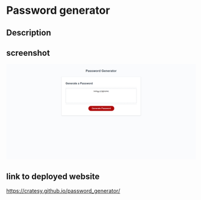 # Password generator

## Description

## screenshot

<img src="img\screencapture-127-0-0-1-5500-index-html-2021-03-18-18_31_14.jpg" alt ="picture of completed password generator">

## link to deployed website

https://cratesy.github.io/password_generator/
